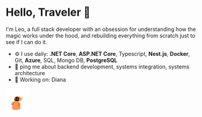 # Hello, Traveler 🖖

I'm Leo, a full stack developer with an obsession for understanding how the magic works under the hood, and rebuilding everything from scratch just to see if I can do it.

- ⚙️ I use daily: <b>.NET Core</b>, <b>ASP.NET Core</b>, Typescript, <b>Nest.js</b>, <b>Docker</b>, Git, <b>Azure</b>, SQL, Mongo DB, <b>PostgreSQL</b>
- 💬 ping me about backend development, systems integration, systems architecture
- 🧙 Working on: Diana

<img src="./New_Piskel.gif" />
